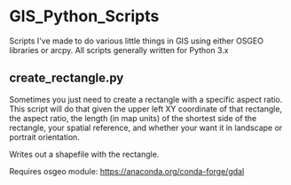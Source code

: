 <h1>GIS_Python_Scripts</h1>
Scripts I've made to do various little things in GIS using either OSGEO libraries or arcpy.  All scripts generally written for Python 3.x

<h2>create_rectangle.py</h2>
Sometimes you just need to create a rectangle with a specific aspect ratio.  This script will do that given the upper left XY coordinate of that rectangle, the aspect ratio, the length (in map units) of the shortest side of the rectangle, your spatial reference, and whether your want it in landscape or portrait orientation.

Writes out a shapefile with the rectangle.

Requires osgeo module:  https://anaconda.org/conda-forge/gdal
